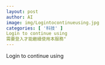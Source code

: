 ```yaml
---
layout: post
author: AI
image: img/Logintocontinueusing.jpg
categories: [ '科技' ]
Login to continue using
需要登入才能繼續使用本服務"
---
```

Login to continue using